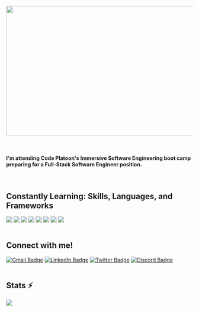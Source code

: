 <p align="center"><img src="https://images.alphacoders.com/132/1328866.png" width="600px" height="350px"></p>
<br/>
<h4>I'm attending Code Platoon's Immersive Software Engineering boot camp preparing for a Full-Stack Software Engineer position.</h4>

<br/>

<h2 align="left">Constantly Learning: Skills, Languages, and Frameworks</h2>
  <div id="languagebadges" align="left">
    <a title="Git" href="https://git-scm.com/doc" target="blank"><img src="https://skillicons.dev/icons?i=git"/></a>
    <a title="GitHub" href="https://docs.github.com/en" target="blank"><img src="https://skillicons.dev/icons?i=github"/></a>
    <a title="PostgreSQL" href="https://www.postgresql.org/docs/" target="blank"><img src="https://skillicons.dev/icons?i=postgres"/></a>
    <a title="Java" href="https://docs.oracle.com/en/java/" target="blank"><img src="https://skillicons.dev/icons?i=java"/></a>
    <a title="Python" href="https://docs.python.org/3/" target="blank"><img src="https://skillicons.dev/icons?i=python"/></a>
    <a title="JavaScript" href="https://developer.mozilla.org/en-US/docs/Web/JavaScript" target="blank"><img src="https://skillicons.dev/icons?i=js"/></a>
    <a title="HTML" href="https://developer.mozilla.org/en-US/docs/Web/HTML" target="blank"><img src="https://skillicons.dev/icons?i=html"/></a>
    <a title="CSS" href="https://developer.mozilla.org/en-US/docs/Web/CSS" target="blank"><img src="https://skillicons.dev/icons?i=css"/></a>
</div>

<br/>

<h2 align="left">Connect with me!</h2>
<div id="connectbadges" align="left">
  <a href="mailto:thomas.childress02@gmail.com"><img src="https://img.shields.io/badge/Gmail-333333?style=for-the-badge&logo=gmail&logoColor=red" alt="Gmail Badge" target="_blank"/></a>
  <a href="https://www.linkedin.com/in/thomas-childress-9a3118228"><img src="https://img.shields.io/badge/LinkedIn-blue?style=for-the-badge&logo=linkedin&logoColor=white" alt="LinkedIn Badge" target="_blank"/></a>
  <a href="https://twitter.com/chil_tom2"><img src="https://img.shields.io/badge/X-000000?style=for-the-badge&logo=x&logoColor=white" alt="Twitter Badge" target="_blank"/></a>
  <a href="https://discordapp.com/users/chil.tom/"><img src="https://img.shields.io/badge/Discord-5865F2?style=for-the-badge&logo=discord&logoColor=white" alt="Discord Badge" target="_blank"/></a>
</div>

<br/>

<h2 align="left">Stats ⚡</h2>
<div id="statscontainer" align="left">
  <picture>
  <source
    srcset="https://github-readme-stats.vercel.app/api?username=chiltom&show_icons=true&theme=dracula"
    media="(prefers-color-scheme: dark)"
  />
  <source
    srcset="https://github-readme-stats.vercel.app/api?username=chiltom&show_icons=true&theme=gruvbox_light"
    media="(prefers-color-scheme: light), (prefers-color-scheme: no-preference)"
  />
  <img src="https://github-readme-stats.vercel.app/api?username=anuraghazra&show_icons=true" />
</picture>
</div>

<br/>
